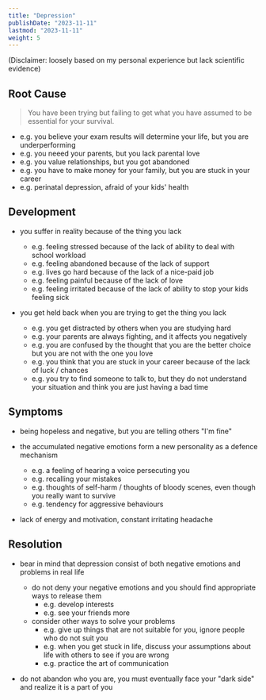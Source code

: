 ```yaml
---
title: "Depression"
publishDate: "2023-11-11"
lastmod: "2023-11-11"
weight: 5
---
```


(Disclaimer: loosely based on my personal experience but lack scientific evidence)

## Root Cause

> You have been trying but failing to get what you have assumed to be essential for your survival.

- e.g. you believe your exam results will determine your life, but you are underperforming
- e.g. you neeed your parents, but you lack parental love
- e.g. you value relationships, but you got abandoned
- e.g. you have to make money for your family, but you are stuck in your career
- e.g. perinatal depression, afraid of your kids' health

## Development

- you suffer in reality because of the thing you lack

  - e.g. feeling stressed because of the lack of ability to deal with school workload
  - e.g. feeling abandoned because of the lack of support
  - e.g. lives go hard because of the lack of a nice-paid job
  - e.g. feeling painful because of the lack of love
  - e.g. feeling irritated because of the lack of ability to stop your kids feeling sick

- you get held back when you are trying to get the thing you lack

  - e.g. you get distracted by others when you are studying hard
  - e.g. your parents are always fighting, and it affects you negatively
  - e.g. you are confused by the thought that you are the better choice but you are not with the one you love
  - e.g. you think that you are stuck in your career because of the lack of luck / chances
  - e.g. you try to find someone to talk to, but they do not understand your situation and think you are just having a bad time

## Symptoms

- being hopeless and negative, but you are telling others "I'm fine"

- the accumulated negative emotions form a new personality as a defence mechanism

  - e.g. a feeling of hearing a voice persecuting you
  - e.g. recalling your mistakes
  - e.g. thoughts of self-harm / thoughts of bloody scenes, even though you really want to survive
  - e.g. tendency for aggressive behaviours

- lack of energy and motivation, constant irritating headache

## Resolution

- bear in mind that depression consist of both negative emotions and problems in real life

  - do not deny your negative emotions and you should find appropriate ways to release them
    - e.g. develop interests
    - e.g. see your friends more
  - consider other ways to solve your problems
    - e.g. give up things that are not suitable for you, ignore people who do not suit you
    - e.g. when you get stuck in life, discuss your assumptions about life with others to see if you are wrong
    - e.g. practice the art of communication

- do not abandon who you are, you must eventually face your "dark side" and realize it is a part of you
